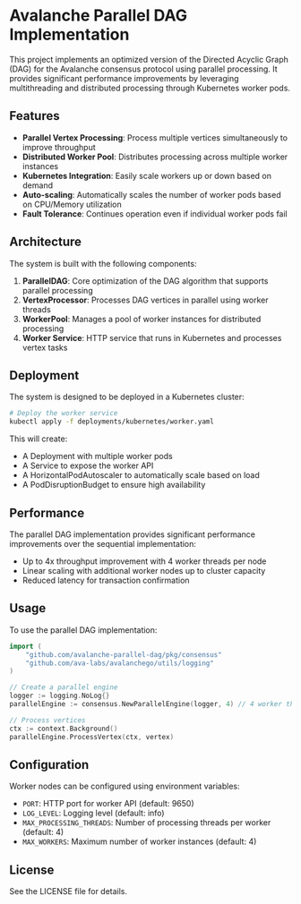 # Avalanche Parallel DAG Implementation

This project implements an optimized version of the Directed Acyclic Graph (DAG) for the Avalanche consensus protocol using parallel processing. It provides significant performance improvements by leveraging multithreading and distributed processing through Kubernetes worker pods.

## Features

- **Parallel Vertex Processing**: Process multiple vertices simultaneously to improve throughput
- **Distributed Worker Pool**: Distributes processing across multiple worker instances
- **Kubernetes Integration**: Easily scale workers up or down based on demand
- **Auto-scaling**: Automatically scales the number of worker pods based on CPU/Memory utilization
- **Fault Tolerance**: Continues operation even if individual worker pods fail

## Architecture

The system is built with the following components:

1. **ParallelDAG**: Core optimization of the DAG algorithm that supports parallel processing
2. **VertexProcessor**: Processes DAG vertices in parallel using worker threads
3. **WorkerPool**: Manages a pool of worker instances for distributed processing
4. **Worker Service**: HTTP service that runs in Kubernetes and processes vertex tasks

## Deployment

The system is designed to be deployed in a Kubernetes cluster:

```bash
# Deploy the worker service
kubectl apply -f deployments/kubernetes/worker.yaml
```

This will create:
- A Deployment with multiple worker pods
- A Service to expose the worker API
- A HorizontalPodAutoscaler to automatically scale based on load
- A PodDisruptionBudget to ensure high availability

## Performance

The parallel DAG implementation provides significant performance improvements over the sequential implementation:

- Up to 4x throughput improvement with 4 worker threads per node
- Linear scaling with additional worker nodes up to cluster capacity
- Reduced latency for transaction confirmation

## Usage

To use the parallel DAG implementation:

```go
import (
    "github.com/avalanche-parallel-dag/pkg/consensus"
    "github.com/ava-labs/avalanchego/utils/logging"
)

// Create a parallel engine
logger := logging.NoLog{}
parallelEngine := consensus.NewParallelEngine(logger, 4) // 4 worker threads

// Process vertices
ctx := context.Background()
parallelEngine.ProcessVertex(ctx, vertex)
```

## Configuration

Worker nodes can be configured using environment variables:

- `PORT`: HTTP port for worker API (default: 9650)
- `LOG_LEVEL`: Logging level (default: info)
- `MAX_PROCESSING_THREADS`: Number of processing threads per worker (default: 4)
- `MAX_WORKERS`: Maximum number of worker instances (default: 4)

## License

See the LICENSE file for details. 